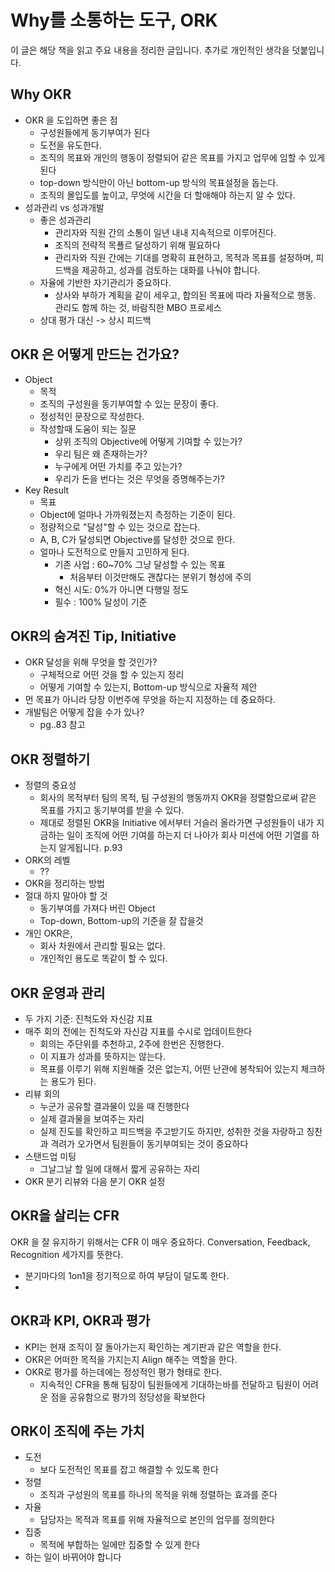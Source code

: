 # Why를 소통하는 도구, ORK
이 글은 해당 책을 읽고 주요 내용을 정리한 글입니다.
추가로 개인적인 생각을 덧붙입니다.

## Why OKR
- OKR 을 도입하면 좋은 점
	- 구성원들에게 동기부여가 된다
	- 도전을 유도한다.
	- 조직의 목표와 개인의 행동이 정렬되어 같은 목표를 가지고 업무에 임할 수 있게 된다
	- top-down 방식만이 아닌 bottom-up 방식의 목표설정을 돕는다.
	- 조직의 몰입도를 높이고, 무엇에 시간을 더 할애해야 하는지 알 수 있다.
- 성과관리 vs 성과개발
	- 좋은 성과관리
		- 관리자와 직원 간의 소통이 일년 내내 지속적으로 이루어진다.
		- 조직의 전략적 목푤르 달성하기 위해 필요하다
		- 관리자와 직원 간에는 기대를 명확히 표현하고, 목적과 목표를 설정하며, 피드백을 제공하고, 성과를 검토하는 대화를 나눠야 합니다.
	- 자율에 기반한 자기관리가 중요하다.
		- 상사와 부하가 계획을 같이 세우고, 합의된 목표에 따라 자율적으로 행동. 관리도 함께 하는 것, 바람직한 MBO 프로세스
	- 상대 평가 대신 -> 상시 피드백

## OKR 은 어떻게 만드는 건가요?
- Object
	- 목적
	- 조직의 구성원을 동기부여할 수 있는 문장이 좋다.
	- 정성적인 문장으로 작성한다.
	- 작성할때 도움이 되는 질문
		- 상위 조직의 Objective에 어떻게 기여할 수 있는가?
		- 우리 팀은 왜 존재하는가?
		- 누구에게 어떤 가치를 주고 있는가?
		- 우리가 돈을 번다는 것은 무엇을 증명해주는가?
- Key Result
	- 목표
	- Object에 얼마나 가까워졌는지 측정하는 기준이 된다.
	- 정량적으로 "달성"할 수 있는 것으로 잡는다.
	- A, B, C가 달성되면 Objective를 달성한 것으로 한다.
	- 얼마나 도전적으로 만들지 고민하게 된다.
		- 기존 사업 : 60~70% 그냥 달성할 수 있는 목표
			- 처음부터 이것만해도 괜찮다는 분위기 형성에 주의
		- 혁신 시도: 0%가 아니면 다행일 정도
		- 필수 : 100% 달성이 기준

## OKR의 숨겨진 Tip, Initiative
- OKR 달성을 위해 무엇을 할 것인가?
	- 구체적으로 어떤 것을 할 수 있는지 정리
	- 어떻게 기여할 수 있는지, Bottom-up 방식으로 자율적 제안
- 먼 목표가 아니라 당장 이번주에 무엇을 하는지 지정하는 데 중요하다.
- 개발팀은 어떻게 잡을 수가 있나?
	- pg..83 참고

## OKR 정렬하기
- 정렬의 중요성
	- 회사의 목적부터 팀의 목적, 팀 구성원의 행동까지 OKR을 정렬함으로써 같은 목표를 가지고 동기부여를 받을 수 있다.
	- 제대로 정렬된 OKR을 Initiative 에서부터 거슬러 올라가면 구성원들이 내가 지금하는 일이 조직에 어떤 기여를 하는지 더 나아가 회사 미션에 어떤 기열를 하는지 알게됩니다. p.93
- ORK의 레벨
	- ??
- OKR을 정리하는 방법
- 절대 하지 말아야 할 것
	- 동기부여를 가져다 버린 Object
	- Top-down, Bottom-up의 기준을 잘 잡을것
- 개인 OKR은,
	- 회사 차원에서 관리할 필요는 없다.
	- 개인적인 용도로 똑같이 할 수 있다.

## OKR 운영과 관리
- 두 가지 기준: 진척도와 자신감 지표
- 매주 회의 전에는 진척도와 자신감 지표를 수시로 업데이트한다
	- 회의는 주단위를 추천하고, 2주에 한번은 진행한다.
	- 이 지표가 성과를 뜻하지는 않는다.
	- 목표를 이루기 위해 지원해줄 것은 없는지, 어떤 난관에 봉착되어 있는지 체크하는 용도가 된다.
- 리뷰 회의
	- 누군가 공유할 결과물이 있을 때 진행한다
	- 실제 결과물을 보여주는 자리
	- 실제 진도를 확인하고 피드백을 주고받기도 하지만, 성취한 것을 자랑하고 칭찬과 격려가 오가면서 팀원들이 동기부여되는 것이 중요하다
- 스탠드업 미팅
	- 그날그날 할 일에 대해서 짧게 공유하는 자리
- OKR 분기 리뷰와 다음 분기 OKR 설정

## OKR을 살리는 CFR

OKR 을 잘 유지하기 위해서는 CFR 이 매우 중요하다.
Conversation, Feedback, Recognition 세가지를 뜻한다.
- 분기마다의 1on1을 정기적으로 하여 부담이 덜도록 한다.
- 

## OKR과 KPI, OKR과 평가
- KPI는 현재 조직이 잘 돌아가는지 확인하는 계기판과 같은 역할을 한다.
- OKR은 어떠한 목적을 가지는지 Align 해주는 역할을 한다.
- OKR로 평가를 하는데에는 정성적인 평가 형태로 한다.
	- 지속적인 CFR을 통해 팀장이 팀원들에게 기대하는바를 전달하고 팀원이 어려운 점을 공유함으로 평가의 정당성을 확보한다

## ORK이 조직에 주는 가치
- 도전
	- 보다 도전적인 목표를 잡고 해결할 수 있도록 한다
- 정렬
	- 조직과 구성원의 목표를 하나의 목적을 위해 정렬하는 효과를 준다
- 자율
	- 담당자는 목적과 목표를 위해 자율적으로 본인의 업무를 정의한다
- 집중
	- 목적에 부합하는 일에만 집중할 수 있게 한다
- 하는 일이 바뀌어야 합니다